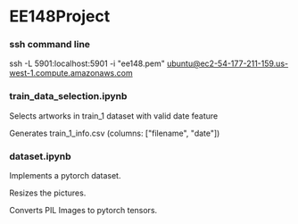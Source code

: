 # EE148Project

### ssh command line 
ssh -L 5901:localhost:5901 -i "ee148.pem" ubuntu@ec2-54-177-211-159.us-west-1.compute.amazonaws.com



### train_data_selection.ipynb

Selects artworks in train_1 dataset with valid date feature

Generates train_1_info.csv  (columns: ["filename", "date"])



### dataset.ipynb

Implements a pytorch dataset.

Resizes the pictures.

Converts PIL Images to pytorch tensors.

